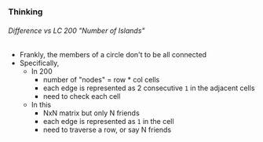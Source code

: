 ### Thinking

###### Difference vs LC 200 "Number of Islands"
- Frankly, the members of a circle don't to be all connected
- Specifically, 
  - In 200
    - number of "nodes" = row * col cells
    - each edge is represented as 2 consecutive `1` in the adjacent cells
    - need to check each cell
  - In this
    - NxN matrix but only N friends
    - each edge is represented as `1` in the cell
    - need to traverse a row, or say N friends